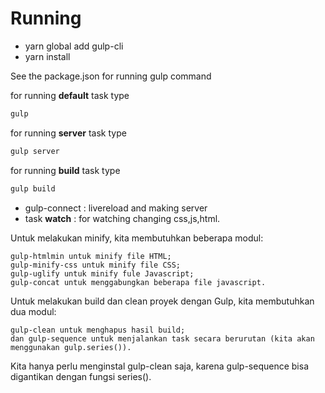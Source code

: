 # Running

- yarn global add gulp-cli
- yarn install

See the package.json for running gulp command

for running <b>default</b> task type 
```sh
gulp
```
for running <b>server</b> task type 
```sh
gulp server
```
for running <b>build</b> task type 
```sh
gulp build
```
- gulp-connect : livereload and making server
- task <b>watch</b> : for watching changing css,js,html.
  
Untuk melakukan minify, kita membutuhkan beberapa modul:

    gulp-htmlmin untuk minify file HTML;
    gulp-minify-css untuk minify file CSS;
    gulp-uglify untuk minify fule Javascript;
    gulp-concat untuk menggabungkan beberapa file javascript.

Untuk melakukan build dan clean proyek dengan Gulp, kita membutuhkan dua modul:

    gulp-clean untuk menghapus hasil build;
    dan gulp-sequence untuk menjalankan task secara berurutan (kita akan menggunakan gulp.series()).

Kita hanya perlu menginstal gulp-clean saja, karena gulp-sequence bisa digantikan dengan fungsi series().